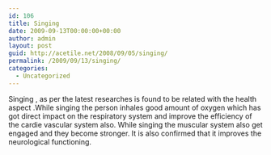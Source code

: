```yaml
---
id: 106
title: Singing
date: 2009-09-13T00:00:00+00:00
author: admin
layout: post
guid: http://acetile.net/2008/09/05/singing/
permalink: /2009/09/13/singing/
categories:
  - Uncategorized
---
```

Singing , as per the latest researches is found to be related with the health aspect .While singing the person inhales good amount of oxygen which has got direct impact on the respiratory system and improve the efficiency of the cardie vascular system also. While singing the muscular system also get engaged and they become stronger. It is also confirmed that it improves the neurological functioning.